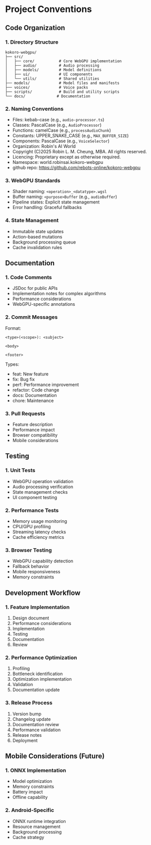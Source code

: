 # Project Conventions

## Code Organization

### 1. Directory Structure
```
kokoro-webgpu/
├── src/
│   ├── core/           # Core WebGPU implementation
│   ├── audio/          # Audio processing
│   ├── models/         # Model definitions
│   ├── ui/             # UI components
│   └── utils/          # Shared utilities
├── models/             # Model files and manifests
├── voices/             # Voice packs
├── scripts/            # Build and utility scripts
└── docs/              # Documentation
```

### 2. Naming Conventions
- Files: kebab-case (e.g., `audio-processor.ts`)
- Classes: PascalCase (e.g., `AudioProcessor`)
- Functions: camelCase (e.g., `processAudioChunk`)
- Constants: UPPER_SNAKE_CASE (e.g., `MAX_BUFFER_SIZE`)
- Components: PascalCase (e.g., `VoiceSelector`)
- Organization: Robin's AI World
- Copyright (C)2025 Robin L. M. Cheung, MBA. All rights reserved. 
- Licencing: Proprietary except as otherwise required.
- Namespace: world.robinsai.kokoro-webgpu
- github repo: https://github.com/rebots-online/kokoro-webgpu

### 3. WebGPU Standards
- Shader naming: `<operation>_<datatype>.wgsl`
- Buffer naming: `<purpose>Buffer` (e.g., `audioBuffer`)
- Pipeline states: Explicit state management
- Error handling: Graceful fallbacks

### 4. State Management
- Immutable state updates
- Action-based mutations
- Background processing queue
- Cache invalidation rules

## Documentation

### 1. Code Comments
- JSDoc for public APIs
- Implementation notes for complex algorithms
- Performance considerations
- WebGPU-specific annotations

### 2. Commit Messages
Format:
```
<type>(<scope>): <subject>

<body>

<footer>
```

Types:
- feat: New feature
- fix: Bug fix
- perf: Performance improvement
- refactor: Code change
- docs: Documentation
- chore: Maintenance

### 3. Pull Requests
- Feature description
- Performance impact
- Browser compatibility
- Mobile considerations

## Testing

### 1. Unit Tests
- WebGPU operation validation
- Audio processing verification
- State management checks
- UI component testing

### 2. Performance Tests
- Memory usage monitoring
- CPU/GPU profiling
- Streaming latency checks
- Cache efficiency metrics

### 3. Browser Testing
- WebGPU capability detection
- Fallback behavior
- Mobile responsiveness
- Memory constraints

## Development Workflow

### 1. Feature Implementation
1. Design document
2. Performance considerations
3. Implementation
4. Testing
5. Documentation
6. Review

### 2. Performance Optimization
1. Profiling
2. Bottleneck identification
3. Optimization implementation
4. Validation
5. Documentation update

### 3. Release Process
1. Version bump
2. Changelog update
3. Documentation review
4. Performance validation
5. Release notes
6. Deployment

## Mobile Considerations (Future)

### 1. ONNX Implementation
- Model optimization
- Memory constraints
- Battery impact
- Offline capability

### 2. Android-Specific
- ONNX runtime integration
- Resource management
- Background processing
- Cache strategy
